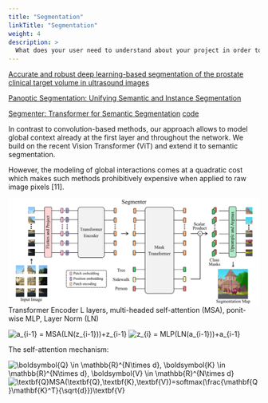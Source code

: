 ```yaml
---
title: "Segmentation"
linkTitle: "Segmentation"
weight: 4
description: >
  What does your user need to understand about your project in order to use it - or potentially contribute to it? 
---
```


[Accurate and robust deep learning-based segmentation of the prostate clinical target volume in ultrasound images](https://www.sciencedirect.com/science/article/pii/S1361841519300623)

[Panoptic Segmentation: Unifying Semantic and Instance Segmentation](http://presentations.cocodataset.org/COCO17-Invited-PanopticAlexKirillov.pdf)

[Segmenter: Transformer for Semantic Segmentation](https://arxiv.org/pdf/2105.05633.pdf)
[code](https://github.com/rstrudel/segmenter)

In contrast to convolution-based methods, our approach
allows to model global context already at the first layer
and throughout the network. We build on the recent Vision
Transformer (ViT) and extend it to semantic segmentation.

However, the modeling of global interactions comes at a quadratic cost which makes such methods prohibitively expensive when applied to raw image pixels [11].


<img src="Segmenter.PNG"
   alt="Network"
   style="float: left; margin-right: 10px;" />

Transformer Encoder
L layers, multi-headed self-attention (MSA), ponit-wise MLP, Layer Norm (LN)

<img src="https://latex.codecogs.com/svg.image?a_{i-1}&space;=&space;MSA(LN(z_{i-1}))&plus;z_{i-1}" title="a_{i-1} = MSA(LN(z_{i-1}))+z_{i-1}" />
<img src="https://latex.codecogs.com/svg.image?z_{i}&space;=&space;MLP(LN(a_{i-1}))&plus;a_{i-1}" title="z_{i} = MLP(LN(a_{i-1}))+a_{i-1}" />

The self-attention mechanism:

<img src="https://latex.codecogs.com/svg.image?\boldsymbol{Q}&space;\in&space;\mathbb{R}^{N\times&space;d},&space;\boldsymbol{K}&space;\in&space;\mathbb{R}^{N\times&space;d},&space;\boldsymbol{V}&space;\in&space;\mathbb{R}^{N\times&space;d}" title="\boldsymbol{Q} \in \mathbb{R}^{N\times d}, \boldsymbol{K} \in \mathbb{R}^{N\times d}, \boldsymbol{V} \in \mathbb{R}^{N\times d}" />

<img src="https://latex.codecogs.com/svg.image?\textbf{Q}MSA(\textbf{Q},\textbf{K},\textbf{V})=softmax(\frac{\mathbf{Q}\mathbf{K}^T}{\sqrt{d}})\textbf{V}" title="\textbf{Q}MSA(\textbf{Q},\textbf{K},\textbf{V})=softmax(\frac{\mathbf{Q}\mathbf{K}^T}{\sqrt{d}})\textbf{V}" />
